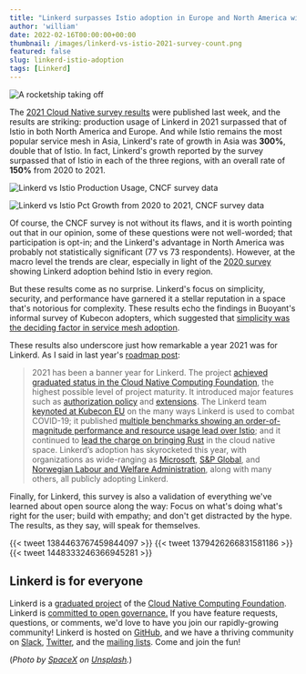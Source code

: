 ```yaml
---
title: "Linkerd surpasses Istio adoption in Europe and North America with 150% growth in 2021"
author: 'william'
date: 2022-02-16T00:00:00+00:00
thumbnail: /images/linkerd-vs-istio-2021-survey-count.png
featured: false
slug: linkerd-istio-adoption
tags: [Linkerd]
---
```


![A rocketship taking off](/images/spacex-OHOU-5UVIYQ-unsplash.jpg)

The [2021 Cloud Native survey
results](https://www.cncf.io/wp-content/uploads/2022/02/CNCF-Annual-Survey-2021.pdf)
were published last week, and the results are striking: production usage of
Linkerd in 2021 surpassed that of Istio in both North America and Europe. And
while Istio remains the most popular service mesh in Asia, Linkerd's rate of
growth in Asia was **300%**, double that of Istio. In fact, Linkerd's growth
reported by the survey surpassed that of Istio in each of the three regions,
with an overall rate of **150%** from 2020 to 2021.

![Linkerd vs Istio Production Usage, CNCF survey
data](/images/linkerd-vs-istio-2021-survey-count.png "Linkerd vs Istio
Production Usage, CNCF survey data")

![Linkerd vs Istio Pct Growth from 2020 to 2021, CNCF survey
data](/images/linkerd-vs-istio-2021-survey-growth.png "Linkerd vs Istio Pct
Growth from 2020 to 2021, CNCF survey data")

Of course, the CNCF survey is not without its flaws, and it is worth pointing
out that in our opinion, some of these questions were not well-worded; that
participation is opt-in; and the Linkerd's advantage in North America was
probably not statistically significant (77 vs 73 respondents).  However, at the
macro level the trends are clear, especially in light of the [2020
survey](https://www.cncf.io/wp-content/uploads/2020/12/CNCF_Survey_Report_2020.pdf)
showing Linkerd adoption behind Istio in every region.

But these results come as no surprise. Linkerd's focus on simplicity, security,
and performance have garnered it a stellar reputation in a space that's
notorious for complexity. These results echo the findings in Buoyant's informal
survey of Kubecon adopters, which suggested that [simplicity was the deciding
factor in service mesh
adoption](https://buoyant.io/2022/02/03/state-of-the-service-mesh-kubecon-na-2021/).

These results also underscore just how remarkable a year 2021 was for Linkerd.
As I said in last year's [roadmap
post](https://linkerd.io/2021/12/29/the-service-mesh-in-2022/):

> 2021 has been a banner year for Linkerd. The project [achieved graduated
> status in the Cloud Native Computing
> Foundation](https://linkerd.io/2021/07/28/announcing-cncf-graduation/), the
> highest possible level of project maturity. It introduced major features such
> as [authorization
> policy](https://linkerd.io/2021/09/30/announcing-linkerd-2.11/) and
> [extensions](https://linkerd.io/2021/03/11/announcing-linkerd-2.10/). The
> Linkerd team [keynoted at Kubecon
> EU](https://buoyant.io/media/linkerd-vs-covid-19/) on the many ways Linkerd is
> used to combat COVID-19; it published [multiple benchmarks showing an
> order-of-magnitude performance and resource usage lead over
> Istio](https://www.cncf.io/blog/2021/12/17/benchmarking-linkerd-and-istio-2021-redux/);
> and it continued to [lead the charge on bringing
> Rust](https://www.youtube.com/watch?v=BWL4889RKhU) in the cloud native space.
> Linkerd’s adoption has skyrocketed this year, with organizations as
> wide-ranging as [Microsoft](https://www.microsoft.com/), [S&P
> Global](https://www.spglobal.com/en/), and [Norwegian Labour and Welfare
> Administration](https://www.nav.no/), along with many others, all publicly
> adopting Linkerd.

Finally, for Linkerd, this survey is also a validation of everything we've
learned about open source along the way: Focus on what's doing what's right for
the user; build with empathy; and don't get distracted by the hype. The results,
as they say, will speak for themselves.

{{< tweet 1384463767459844097 >}}
{{< tweet 1379426266831581186 >}}
{{< tweet 1448333246366945281 >}}

## Linkerd is for everyone

Linkerd is a [graduated project](/2021/07/28/announcing-cncf-graduation/) of the
[Cloud Native Computing Foundation](https://cncf.io/). Linkerd is [committed to
open
governance.](https://linkerd.io/2019/10/03/linkerds-commitment-to-open-governance/)
If you have feature requests, questions, or comments, we'd love to have you join
our rapidly-growing community! Linkerd is hosted on
[GitHub](https://github.com/linkerd/), and we have a thriving community on
[Slack](https://slack.linkerd.io/), [Twitter](https://twitter.com/linkerd), and
the [mailing lists](https://linkerd.io/2/get-involved/). Come and join the fun!

(*Photo by [SpaceX](https://unsplash.com/@spacex?utm_source=unsplash&utm_medium=referral&utm_content=creditCopyText)
on
[Unsplash](https://unsplash.com/?utm_source=unsplash&utm_medium=referral&utm_content=creditCopyText).*)
